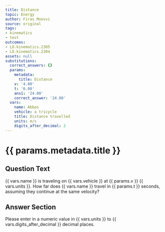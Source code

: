 ```yaml
---
title: Distance
topic: Energy
author: Firas Moosvi
source: original
tags:
- kinematics
- test
outcomes:
- LO.kinematics.2305
- LO.kinematics.2304
assets: null
substitutions:
  correct_answers: {}
  params:
    metadata:
      title: Distance
    v: '4.00'
    t: '6.00'
    ans1: '24.00'
    correct_answer: '24.00'
  vars:
    name: Abbas
    vehicle: a tricycle
    title: Distance travelled
    units: m/s
    digits_after_decimal: 2
---
```

# {{ params.metadata.title }}
## Question Text

{{ vars.name }} is traveling on {{ vars.vehicle }} at {{ params.v }} {{ vars.units }}.
How far does {{ vars.name }} travel in {{ params.t }} seconds, assuming they continue at the same velocity?
## Answer Section

Please enter in a numeric value in {{ vars.units }} to {{ vars.digits_after_decimal }} decimal places.

